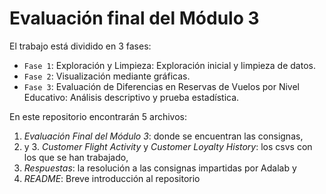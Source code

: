 # Evaluación final del Módulo 3


El trabajo está dividido en 3 fases:

- `Fase 1`: Exploración y Limpieza: Exploración inicial y limpieza de datos.
- `Fase 2`: Visualización mediante gráficas.
- `Fase 3`: Evaluación de Diferencias en Reservas de Vuelos por Nivel Educativo: Análisis descriptivo y prueba estadística.

En este repositorio encontrarán 5 archivos: 

1. *Evaluación Final del Módulo 3*: donde se encuentran las consignas,
2. y 3. *Customer Flight Activity* y *Customer Loyalty History*: los csvs con los que se han trabajado, 
4. *Respuestas*: la resolución a las consignas impartidas por Adalab y
5. *README*: Breve introducción al repositorio



